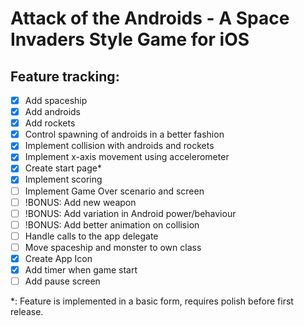 Attack of the Androids - A Space Invaders Style Game for iOS
============================================================

Feature tracking:
----------------

- [x] Add spaceship
- [x] Add androids
- [x] Add rockets
- [x] Control spawning of androids in a better fashion
- [x] Implement collision with androids and rockets
- [x] Implement x-axis movement using accelerometer
- [x] Create start page*
- [x] Implement scoring
- [ ] Implement Game Over scenario and screen
- [ ] !BONUS: Add new weapon
- [ ] !BONUS: Add variation in Android power/behaviour
- [ ] !BONUS: Add better animation on collision
- [ ] Handle calls to the app delegate
- [ ] Move spaceship and monster to own class
- [x] Create App Icon
- [x] Add timer when game start
- [ ] Add pause screen

*: Feature is implemented in a basic form, requires polish before first release.
